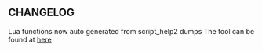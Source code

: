## CHANGELOG

Lua functions now auto generated from script_help2 dumps
The tool can be found at [here](https://github.com/XavierCHN/Dota2FunctionsParser)